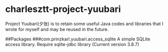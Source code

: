 # charlesztt-project-yuubari
Project Yuubari(夕张) is to retain some useful Java codes and libraries that I wrote for myself and may be reused in the future.

##Packages
###com.prinzkarl.yuubari.access_sqlite
A simple SQLite access library. Require sqlite-jdbc library (Current version 3.8.7)